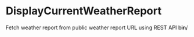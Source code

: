 # DisplayCurrentWeatherReport
Fetch weather report from public weather report URL using REST API
bin/
